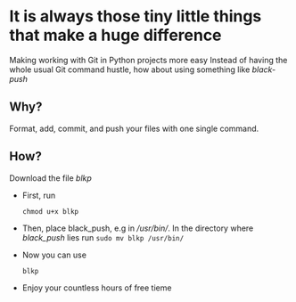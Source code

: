 # It is always those tiny little things that make a huge difference
Making working with Git in Python projects more easy 
Instead of having the whole usual Git command hustle, how about using something like *black-push*
## Why?
Format, add, commit, and push your files with one single command. 

## How?
Download the file *blkp*
* First, run

    ```chmod u+x blkp ```

* Then, place black_push, e.g in */usr/bin/*. In the directory where *black_push* lies run 
  ```sudo mv blkp /usr/bin/```
* Now you can use 

    ```blkp```

 * Enjoy your countless hours of free tieme
